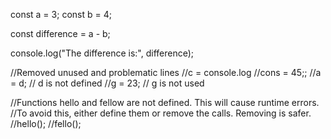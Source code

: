 const a = 3;
const b = 4;

const difference = a - b;

console.log("The difference is:", difference);

//Removed unused and problematic lines
//c = console.log
//cons =  45;;
//a = d; // d is not defined
//g = 23; // g is not used

//Functions hello and fellow are not defined.  This will cause runtime errors.
//To avoid this, either define them or remove the calls.  Removing is safer.
//hello();
//fello();